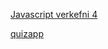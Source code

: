 

[Javascript verkefni 4](https://arijons.github.io/js_verkefni4/verkefni_4.html)


[quizapp](https://arijons.github.io/quiz_app/quiz_app.html)




